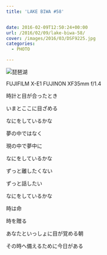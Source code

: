 ```yaml
---
title: 'LAKE BIWA #58'


date: 2016-02-09T12:50:24+00:00
url: /2016/02/09/lake-biwa-58/
cover: /images/2016/03/DSF9225.jpg
categories:
  - PHOTO

---
```

<!--more-->
![琵琶湖](/images/2016/03/DSF9221.jpg "琵琶湖")

FUJIFILM X-E1 FUJINON XF35mm f/1.4

時計と目が合ったとき

いまとここに目ざめる

なにをしているかな

夢の中ではなく

現の中で夢中に

なにをしているかな

ずっと離したくない

ずっと話したい

なにをしているかな

時は命

時を贈る

あなたといっしょに目が覚める朝

その時へ備えるために今日がある
